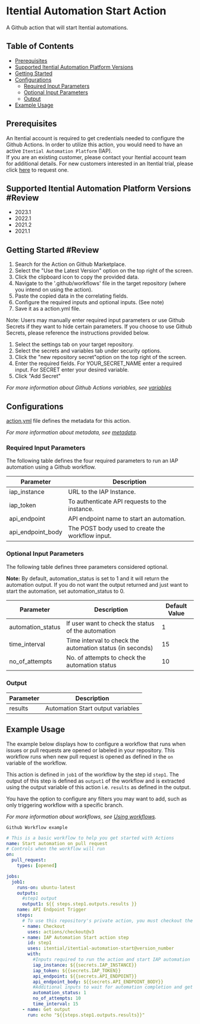 # Itential Automation Start Action

A Github action that will start Itential automations.

## Table of Contents

- [Prerequisites](#prerequisites)
- [Supported Itential Automation Platform Versions](#supported-iap-versions)
- [Getting Started](#getting-started)
- [Configurations](#configurations)
  - [Required Input Parameters](#required-input-parameters)
  - [Optional Input Parameters](#optional-input-parameters)
  - [Output](#output)
- [Example Usage](#example-usage)

## Prerequisites

An Itential account is required to get credentials needed to configure the Github Actions.
In order to utilize this action, you would need to have an active `Itential Automation Platform` (IAP).\
If you are an existing customer, please contact your Itential account team for additional details.
For new customers interested in an Itential trial, please click [here](https://www.itential.com/get-started/) to request one.

## Supported Itential Automation Platform Versions #Review

* 2023.1
* 2022.1
* 2021.2
* 2021.1

## Getting Started #Review

1. Search for the Action on Github Marketplace.
2. Select the "Use the Latest Version" option on the top right of the screen.
3. Click the clipboard icon to copy the provided data.
4. Navigate to the '.github/workflows' file in the target repository (where you intend on using the action).
5. Paste the copied data in the correlating fields.
6. Configure the required inputs and optional inputs. (See note)
7. Save it as a action.yml file.

Note: Users may manually enter required input parameters or use Github Secrets if they want to hide certain parameters. If you choose to use Github Secrets, please reference the instructions provided below.

1. Select the settings tab on your target repository.
2. Select the secrets and variables tab under security options.
3. Click the "new repository secret"option on the top right of the screen.
4. Enter the required fields.
   For YOUR_SECRET_NAME enter a required input.
   For SECRET enter your desired variable.
5. Click "Add Secret"

_For more information about Github Actions variables, see [variables](https://docs.github.com/en/actions/learn-github-actions/variables)_

## Configurations

[action.yml](action.yml) file defines the metadata for this action.

_For more information about metadata, see [metadata](https://docs.github.com/en/actions/creating-actions/metadata-syntax-for-github-actions)._

### Required Input Parameters

The following table defines the four required parameters to run an IAP automation using a Github workflow.

| Parameter         | Description                                      |
| ----------------- | ------------------------------------------------ |
| iap_instance      | URL to the IAP Instance.                         |
| iap_token         | To authenticate API requests to the instance.    |
| api_endpoint      | API endpoint name to start an automation.        |
| api_endpoint_body | The POST body used to create the workflow input. |

### Optional Input Parameters

The following table defines three parameters considered optional.

**Note:** By default, automation_status is set to 1 and it will return the automation output. If you do not want the output returned and just want to start the automation, set automation_status to 0.

| Parameter         | Description                                               | Default Value |
| ----------------- | --------------------------------------------------------- | ------------- |
| automation_status | If user want to check the status of the automation        | 1             |
| time_interval     | Time interval to check the automation status (in seconds) | 15            |
| no_of_attempts    | No. of attempts to check the automation status            | 10            |

### Output

| Parameter | Description                       |
| --------- | --------------------------------- |
| results   | Automation Start output variables |

## Example Usage

The example below displays how to configure a workflow that runs when issues or pull requests are opened or labeled in your repository. This workflow runs when new pull request is opened as defined in the `on` variable of the workflow.

This action is defined in `job1` of the workflow by the step id `step1`. The output of this step is defined as `output1` of the workflow and is extracted using the output variable of this action i.e. `results` as defined in the output.

You have the option to configure any filters you may want to add, such as only triggering workflow with a specific branch.

_For more information about workflows, see [Using workflows](https://docs.github.com/en/actions/using-workflows)._

`Github Workflow example `

```yaml
# This is a basic workflow to help you get started with Actions
name: Start automation on pull request
# Controls when the workflow will run
on:
  pull_request:
    types: [opened]

jobs:
  job1:
    runs-on: ubuntu-latest
    outputs:
      #step1 output
      output1: ${{ steps.step1.outputs.results }}
    name: API Endpoint Trigger
    steps:
      # To use this repository's private action, you must checkout the repository
      - name: Checkout
        uses: actions/checkout@v3
      - name: IAP Automation Start action step
        id: step1
        uses: itential/itential-automation-start@version_number
        with:
          #Inputs required to run the action and start IAP automation
          iap_instance: ${{secrets.IAP_INSTANCE}}
          iap_token: ${{secrets.IAP_TOKEN}}
          api_endpoint: ${{secrets.API_ENDPOINT}}
          api_endpoint_body: ${{secrets.API_ENDPOINT_BODY}}
          #Additional inputs to wait for automation completion and get output results.
          automation_status: 1
          no_of_attempts: 10
          time_interval: 15
      - name: Get output
        run: echo "${{steps.step1.outputs.results}}"
```
